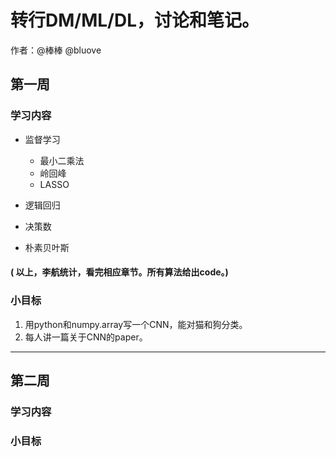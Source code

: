 # 转行DM/ML/DL，讨论和笔记。

作者：@棒棒 @bluove

## 第一周

### 学习内容
- 监督学习
  - 最小二乘法
  - 岭回峰
  - LASSO

- 逻辑回归

- 决策数

- 朴素贝叶斯
#### ( 以上，李航统计，看完相应章节。所有算法给出code。)

### 小目标
1. 用python和numpy.array写一个CNN，能对猫和狗分类。
2. 每人讲一篇关于CNN的paper。

---
## 第二周

### 学习内容





### 小目标




